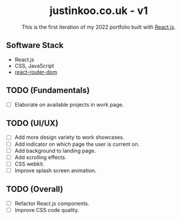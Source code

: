 <h1 align="center">justinkoo.co.uk - v1</h1>
<p align="center">This is the first iteration of my 2022 portfolio built with <a href="https://reactjs.org" target="_blank">React.js</a>.</p>

## Software Stack
- React.js
- CSS, JavaScript
- [react-router-dom](https://github.com/remix-run/react-router/tree/main/packages/react-router-dom)

## TODO (Fundamentals)
- [ ] Elaborate on available projects in work page.

## TODO (UI/UX)
- [ ] Add more design variety to work showcases.
- [ ] Add indicator on which page the user is current on.
- [ ] Add background to landing page.
- [ ] Add scrolling effects.
- [ ] CSS webkit.
- [ ] Improve splash screen animation.

## TODO (Overall)
- [ ] Refactor React.js components.
- [ ] Improve CSS code quality.
